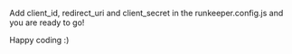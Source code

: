 Add client_id, redirect_uri and client_secret in the runkeeper.config.js and you are ready to go!

Happy coding :)
